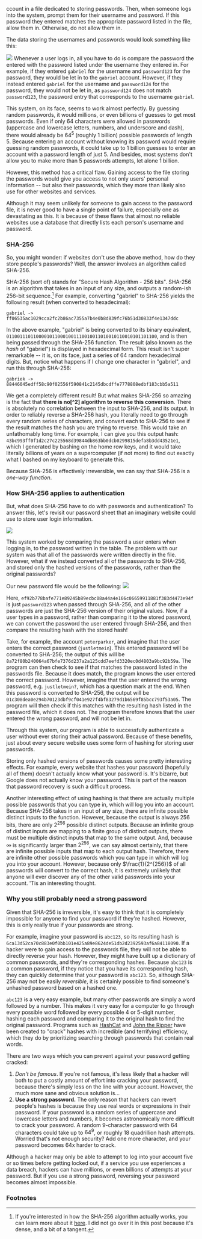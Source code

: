 ccount in a file dedicated to storing passwords. Then, when someone logs into the system, prompt them for their username and password. If this password they entered matches the appropriate password listed in the file, allow them in. Otherwise, do not allow them in.

The data storing the usernames and passwords would look something like this:

![](https://i.ibb.co/qnZSBNv/Screen-Shot-2022-01-31-at-5-30-22-PM.png)
Whenever a user logs in, all you have to do is compare the password the entered with the password listed under the username they entered in. For example, if they entered `gabriel` for the username and `password123` for the password, they would be let in to the `gabriel` account. However, if they instead entered `gabriel` for the username and `password124` for the password, they would not be let in, as `password124` does not match `password123`, the password entry that corresponds to the username `gabriel`.

This system, on its face, seems to work almost perfectly. By guessing random passwords, it would millions, or even billions of guesses to get most passwords. Even if only 64 characters were allowed in passwords (uppercase and lowercase letters, numbers, and underscore and dash), there would already be $64^5$ (roughly 1 billion) possible passwords of length 5. Because entering an account without knowing its password would require guessing random passwords, it could take up to 1 billion guesses to enter an account with a password length of just 5. And besides, most systems don't allow you to make more than 5 passwords attempts, let alone 1 billion.

However, this method has a critical flaw. Gaining access to the file storing the passwords would give you access to not only users' personal information -- but also their passwords, which they more than likely also use for other websites and services.

Although it may seem unlikely for someone to gain access to the password file, it is never good to have a single point of failure, especially one as devastating as this. It is because of these flaws that almost no reliable websites use a database that directly lists each person's username and password.

### SHA-256
So, you might wonder: if websites don't use the above method, how do they store people's passwords? Well, the answer involves an algorithm called SHA-256.

SHA-256 (sort of) stands for "Secure Hash Algorithm - 256 bits". SHA-256 is an algorithm that takes in an input of any size, and outputs a random-ish 256-bit sequence.[^1] For example, converting "gabriel" to SHA-256 yields the following result (when converted to hexadecimal):

`gabriel -> ff06535ac1029cca2fc2b86ac7355a7b4e0b8d839fc76b51d30833f4e1347ddc`

In the above example, "gabriel" is being converted to its binary equivalent, `01100111011000010110001001110010011010010110010101101100`, and is then being passed through the SHA-256 function. The result (also known as the *hash* of "gabriel") is displayed in hexadecimal form. This result isn't super remarkable -- it is, on its face, just a series of 64 random hexadecimal digits. But, notice what happens if I change one character in "gabriel", and run this through SHA-256:

`gabriek -> 88446045edff58c90f02556f590841c2145dbcdffe7778808edbf183cbb5a511`

We get a completely different result! But what makes SHA-256 so amazing is the fact that **there is no[^2] algorithm to reverse this conversion**. There is absolutely no correlation between the input to SHA-256, and its output. In order to reliably reverse a SHA-256 hash, you literally need to go through every random series of characters, and convert each to SHA-256 to see if the result matches the hash you are trying to reverse. This would take an unfathomably long time. For example, I can give you this output hash: `43bc993ff0f1d2c27c225568d39844db863bb0dcb0299815defa8b3dd43521e1`, which I generated by bashing on the home row keys, and it would take literally billions of years on a supercomputer (if not more) to find out exactly what I bashed on my keyboard to generate this.

Because SHA-256 is effectively irreversible, we can say that SHA-256 is a *one-way function*.

### How SHA-256 applies to authentication
But, what does SHA-256 have to do with passwords and authentication? To answer this, let's revisit our password sheet that an imaginary website could use to store user login information.

![](https://i.ibb.co/qnZSBNv/Screen-Shot-2022-01-31-at-5-30-22-PM.png)

This system worked by comparing the password a user enters when logging in, to the password written in the table. The problem with our system was that all of the passwords were written directly in the file. However, what if we instead converted all of the passwords to SHA-256, and stored only the hashed versions of the passwords, rather than the original passwords?

Our new password file would be the following:
![](https://i.ibb.co/sgc36hQ/Screen-Shot-2022-01-31-at-8-00-38-PM.png)

Here, `ef92b778bafe771e89245b89ecbc08a44a4e166c06659911881f383d4473e94f` is just `password123` when passed through SHA-256, and all of the other passwords are just the SHA-256 version of their original values. Now, if a user types in a password, rather than comparing it to the stored password, we can convert the password the user entered through SHA-256, and then compare the resulting hash with the stored hash!

Take, for example, the account `peterparker`, and imagine that the user enters the correct password (`justletmein`). This entered password will be converted to SHA-256; the output of this will be `8a72f80b240064a67bfe7376d237a2a125cdd7eefd3320ec0d4803a9bc92b59a`. The program can then check to see if that matches the password listed in the passwords file. Because it does match, the program knows the user entered the correct password. However, imagine that the user entered the wrong password, e.g. `justletmein?`, which has a question mark at the end. When this password is converted to SHA-256, the output will be `01c308dea0e294b70123dbf9cf041e927f4bf83279d1b6569f85bcc793f53a05`. The program will then check if this matches with the resulting hash listed in the password file, which it does not. The program therefore knows that the user entered the wrong password, and will not be let in.

Through this system, our program is able to successfully authenticate a user without ever storing their actual password. Because of these benefits, just about every secure website uses some form of hashing for storing user passwords.

Storing only hashed versions of passwords causes some pretty interesting effects. For example, every website that hashes your password (hopefully all of them) doesn't actually know what your password is. It's bizarre, but Google does not actually know your password. This is part of the reason that password recovery is such a difficult process.

Another interesting effect of using hashing is that there are actually multiple possible passwords that you can type in, which will log you into an account. Because SHA-256 takes in an input of any size, there are infinite possible distinct inputs to the function. However, because the output is always 256 bits, there are only $2^{256}$ possible distinct outputs. Because an infinite group of distinct inputs are mapping to a finite group of distinct outputs, there must be multiple distinct inputs that map to the same output. And, because $\infty$ is significantly larger than $2^{256}$, we can say almost certainly, that there are infinite possible inputs that map to each output hash. Therefore, there are infinite other possible passwords which you can type in which will log you into your account. However, because only $\frac{1}{2^{256}}$ of all passwords will convert to the correct hash, it is extremely unlikely that anyone will ever discover any of the other valid passwords into your account. 'Tis an interesting thought.

### Why you still probably need a strong password 
Given that SHA-256 is irreversible, it's easy to think that it is completely impossible for anyone to find your password if they're hashed. However, this is only really true if your passwords are strong.

For example, imagine your password is `abc123`, so its resulting hash is `6ca13d52ca70c883e0f0bb101e425a89e8624de51db2d2392593af6a84118090`. If a hacker were to gain access to the passwords file, they will not be able to directly reverse your hash. However, they might have built up a dictionary of common passwords, and they're corresponding hashes. Because `abc123` is a common password, if they notice that you have its corresponding hash, they can quickly determine that your password is `abc123`. So, although SHA-256 may not be easily *reversible*, it is certainly possible to find someone's unhashed password based on a hashed one.

`abc123` is a very easy example, but many other passwords are simply a word followed by a number. This makes it very easy for a computer to go through every possible word followed by every possible 4 or 5-digit number, hashing each password and comparing it to the original hash to find the original password. Programs such as [HashCat](https://github.com/hashcat/hashcat) and [John the Ripper](https://github.com/openwall/john) have been created to "crack" hashes with incredible (and terrifying) efficiency, which they do by prioritizing searching through passwords that contain real words.

There are two ways which you can prevent against your password getting cracked:
1. *Don't be famous*. If you're not famous, it's less likely that a hacker will both to put a costly amount of effort into cracking your password, because there's simply less on the line with your account. However, the much more sane and obvious solution is...
2. **Use a strong password.** The only reason that hackers can revert people's hashes is because they use real words or expressions in their password. If your password is a random series of uppercase and lowercase letters and numbers, it becomes astronomically more difficult to crack your password. A random 9-character password with 64 characters could take up to $64^9$, or roughly 18 quadrillion hash attempts. Worried that's not enough security? Add one more character, and your password becomes 64x harder to crack.

Although a hacker may only be able to attempt to log into your account five or so times before getting locked out, if a service you use experiences a data breach, hackers can have millions, or even billions of attempts at your password. But if you use a strong password, reversing your password becomes almost impossible.

### Footnotes
[^1]: If you're interested in how the SHA-256 algorithm actually works, you can learn more about it [here](https://www.youtube.com/watch?v=f9EbD6iY9zI). I did not go over it in this post because it's dense, and a bit of a tangent.
